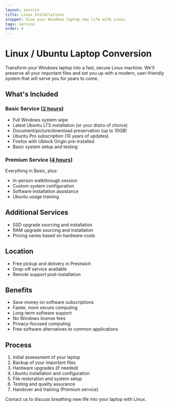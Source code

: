 ```yaml
---
layout: service
title: Linux Installations
snippet: Give your Windows laptop new life with Linux
tags: service
order: 4
---
```


# Linux / Ubuntu Laptop Conversion

Transform your Windows laptop into a fast, secure Linux machine. We'll preserve all your important files and set you up with a modern, user-friendly system that will serve you for years to come.

## What's Included

### Basic Service ([2 hours](/prices/))
- Full Windows system wipe
- Latest Ubuntu LTS installation (or your distro of choice)
- Document/picture/download preservation (up to 10GB)
- Ubuntu Pro subscription (10 years of updates)
- Firefox with Ublock Origin pre-installed
- Basic system setup and testing

### Premium Service ([4 hours](/prices/))

Everything in Basic, plus:

- In-person walkthrough session
- Custom system configuration
- Software installation assistance
- Ubuntu usage training

## Additional Services

- SSD upgrade sourcing and installation
- RAM upgrade sourcing and installation
- Pricing varies based on hardware costs

## Location

- Free pickup and delivery in Prestwich
- Drop-off service available
- Remote support post-installation

## Benefits

- Save money on software subscriptions
- Faster, more secure computing
- Long-term software support
- No Windows license fees
- Privacy-focused computing
- Free software alternatives to common applications

## Process

1. Initial assessment of your laptop
2. Backup of your important files
3. Hardware upgrades (if needed)
4. Ubuntu installation and configuration
5. File restoration and system setup
6. Testing and quality assurance
7. Handover and training (Premium service)

Contact us to discuss breathing new life into your laptop with Linux.
